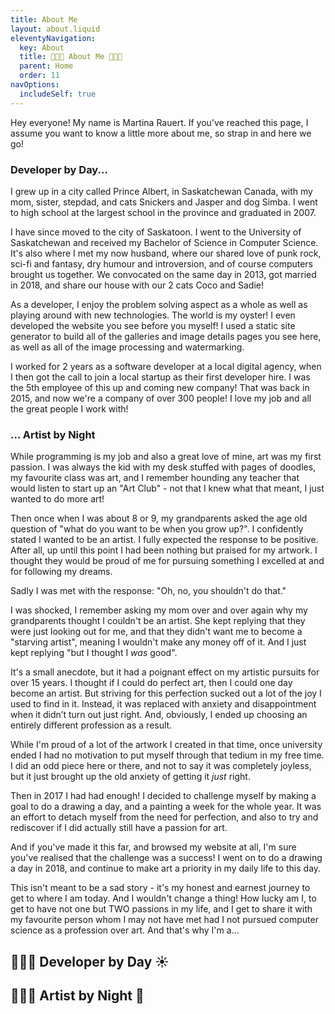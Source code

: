 ```yaml
---
title: About Me
layout: about.liquid
eleventyNavigation:
  key: About
  title: 👩🏻‍💻 About Me 👩🏻‍🎨
  parent: Home
  order: 11
navOptions:
  includeSelf: true
---
```


Hey everyone! My name is Martina Rauert. If you've reached this page, I assume you want to know a little more about me, so strap in and here we go!

### Developer by Day...

I grew up in a city called Prince Albert, in Saskatchewan Canada, with my mom, sister, stepdad, and cats Snickers and Jasper and dog Simba. I went to high school at the largest school in the province and graduated in 2007.

I have since moved to the city of Saskatoon. I went to the University of Saskatchewan and received my Bachelor of Science in Computer Science. It's also where I met my now husband, where our shared love of punk rock, sci-fi and fantasy, dry humour and introversion, and of course computers brought us together. We convocated on the same day in 2013, got married in 2018, and share our house with our 2 cats Coco and Sadie!

As a developer, I enjoy the problem solving aspect as a whole as well as playing around with new technologies. The world is my oyster! I even developed the website you see before you myself! I used a static site generator to build all of the galleries and image details pages you see here, as well as all of the image processing and watermarking.

I worked for 2 years as a software developer at a local digital agency, when I then got the call to join a local startup as their first developer hire. I was the 5th employee of this up and coming new company! That was back in 2015, and now we're a company of over 300 people! I love my job and all the great people I work with!

### ... Artist by Night

While programming is my job and also a great love of mine, art was my first passion. I was always the kid with my desk stuffed with pages of doodles, my favourite class was art, and I remember hounding any teacher that would listen to start up an "Art Club" - not that I knew what that meant, I just wanted to do more art!

Then once when I was about 8 or 9, my grandparents asked the age old question of "what do you want to be when you grow up?". I confidently stated I wanted to be an artist. I fully expected the response to be positive. After all, up until this point I had been nothing but praised for my artwork. I thought they would be proud of me for pursuing something I excelled at and for following my dreams.

Sadly I was met with the response: "Oh, no, you shouldn't do that."

I was shocked, I remember asking my mom over and over again why my grandparents thought I couldn't be an artist. She kept replying that they were just looking out for me, and that they didn't want me to become a "starving artist", meaning I wouldn't make any money off of it. And I just kept replying "but I thought I _was_ good".

It's a small anecdote, but it had a poignant effect on my artistic pursuits for over 15 years. I thought if I could do perfect art, then I could one day become an artist. But striving for this perfection sucked out a lot of the joy I used to find in it. Instead, it was replaced with anxiety and disappointment when it didn’t turn out just right. And, obviously, I ended up choosing an entirely different profession as a result.

While I'm proud of a lot of the artwork I created in that time, once university ended I had no motivation to put myself through that tedium in my free time. I did an odd piece here or there, and not to say it was completely joyless, but it just brought up the old anxiety of getting it _just_ right.

Then in 2017 I had had enough! I decided to challenge myself by making a goal to do a drawing a day, and a painting a week for the whole year. It was an effort to detach myself from the need for perfection, and also to try and rediscover if I did actually still have a passion for art.

And if you've made it this far, and browsed my website at all, I'm sure you've realised that the challenge was a success! I went on to do a drawing a day in 2018, and continue to make art a priority in my daily life to this day.

This isn't meant to be a sad story - it's my honest and earnest journey to get to where I am today. And I wouldn't change a thing! How lucky am I, to get to have not one but TWO passions in my life, and I get to share it with my favourite person whom I may not have met had I not pursued computer science as a profession over art. And that's why I'm a...

## 👩🏻‍💻 Developer by Day ☀️

## 👩🏻‍🎨 Artist by Night 🌙
